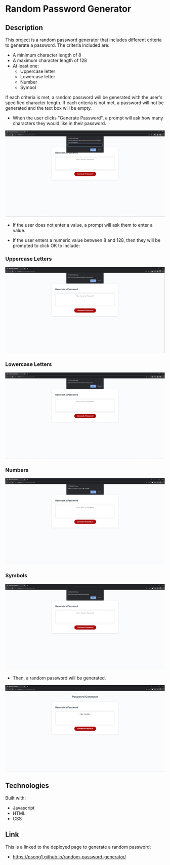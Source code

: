 # Random Password Generator

## Description

This project is a random password generator that includes different criteria to generate a password. The criteria included are:

- A minimum character length of 8
- A maximum character length of 128
- At least one:
    - Uppercase letter
    - Lowercase letter
    - Number
    - Symbol

If each criteria is met, a random password will be generated with the user's specified character length. If each criteria is not met, a password will not be generated and the text box will be empty.

* When the user clicks "Generate Password", a prompt will ask how many characters they would like in their password.

![img](./Assets/char-screenshot.jpg)

* If the user does not enter a value, a prompt will ask them to enter a value.

* If the user enters a numeric value between 8 and 128, then they will be prompted to click OK to include: 

### Uppercase Letters

![img](./Assets/upper-screenshot.jpg)

### Lowercase Letters

![img](./Assets/lower-screenshot.jpg)

### Numbers

![img](./Assets/number-screenshot.jpg)

### Symbols

![img](./Assets/symbol-screenshot.jpg)

* Then, a random password will be generated.

![img](./Assets/password-screenshot.jpg)

## Technologies 

Built with:
* Javascript 
* HTML
* CSS

## Link

This is a linked to the deployed page to generate a random password:

* https://psong1.github.io/random-password-generator/